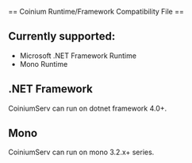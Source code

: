 == Coinium Runtime/Framework Compatibility File ==

## Currently supported:

* Microsoft .NET Framework Runtime
* Mono Runtime

## .NET Framework

CoiniumServ can run on dotnet framework 4.0+.

## Mono

CoiniumServ can run on mono 3.2.x+ series.
